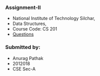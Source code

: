 ### Assignment-II
- National Institute of Technology Silchar, 
- Data Structures, 
- Course Code: CS 201
- [Questions](https://github.com/AnuragThePathak/C-For-College/blob/b48eccde8c56154e95aea7041cb948b0f6d0ac58/CS%20201/Assignment%202/Assignment-II.pdf)

### Submitted by:
- Anurag Pathak
- 2012018
- CSE Sec-A
